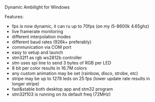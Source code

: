 Dynamic Ambilight for Windows

Features:
- fps is now dynamic, it can ru up to 70fps (on my i5-8600k 4.65ghz)
- live framerate monitoring
- different interpolation modes
- different baud rates (926k+ preferably)
- communication via COM port
- easy to setup and launch
- stm32f1 as rgb ws2812b controller
- stm uses spi line to send 3 bytes of RGB per LED
- 8 bit per color results in 16.7M colors
- any custom animation may be set (rainbow, disco, strobe, etc)
- stripe may be up to 1278 leds on 25 fps (lower update rate results in longer stripe)
- fast&stable both desktop app and stm32 program 
- stm32f103 is running on its default freq (72MHz)